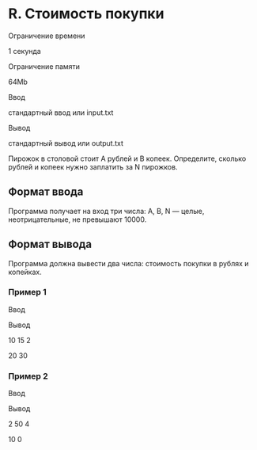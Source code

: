 R. Стоимость покупки
====================

Ограничение времени

1 секунда

Ограничение памяти

64Mb

Ввод

стандартный ввод или input.txt

Вывод

стандартный вывод или output.txt

Пирожок в столовой стоит A рублей и B копеек. Определите, сколько рублей и копеек нужно заплатить за N пирожков.

Формат ввода
------------

Программа получает на вход три числа: A, B, N — целые, неотрицательные, не превышают 10000.

Формат вывода
-------------

Программа должна вывести два числа: стоимость покупки в рублях и копейках.

### Пример 1

Ввод

Вывод

10
15
2

20 30

### Пример 2

Ввод

Вывод

2
50
4

10 0